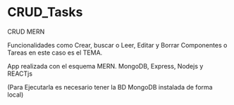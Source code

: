 # CRUD_Tasks
  CRUD MERN 
  
   Funcionalidades como Crear, buscar o Leer, Editar y Borrar Componentes o Tareas en este caso es el TEMA.
   
   App realizada con el esquema MERN. MongoDB, Express, Nodejs y REACTjs
   
   (Para Ejecutarla es necesario tener la BD MongoDB instalada de forma local)
